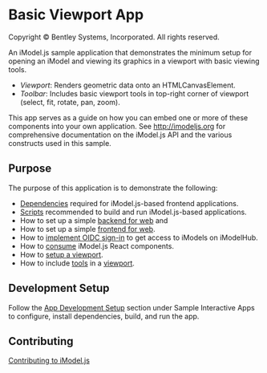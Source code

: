 # Basic Viewport App

Copyright © Bentley Systems, Incorporated. All rights reserved.

An iModel.js sample application that demonstrates the minimum setup for opening an iModel and viewing its graphics in a viewport with basic viewing tools.

* _Viewport_: Renders geometric data onto an HTMLCanvasElement.
* _Toolbar_: Includes basic viewport tools in top-right corner of viewport (select, fit, rotate, pan, zoom).

This app serves as a guide on how you can embed one or more of these components into your own application.
See http://imodeljs.org for comprehensive documentation on the iModel.js API and the various constructs used in this sample.

## Purpose

The purpose of this application is to demonstrate the following:

* [Dependencies](./package.json) required for iModel.js-based frontend applications.
* [Scripts](./package.json) recommended to build and run iModel.js-based applications.
* How to set up a simple [backend for web](./src/backend/BackendServer.ts) and
* How to set up a simple [frontend for web](./src/frontend/api/BasicViewportApp.ts).
* How to [implement OIDC sign-in](./docs/oidc.md) to get access to iModels on iModelHub.
* How to [consume](./src/frontend/components/App.tsx) iModel.js React components.
* How to [setup a viewport](./src/frontend/components/App.tsx#L106).
* How to include
  [tools](./src/frontend/components/Toolbar.tsx) in a
  [viewport](./src/frontend/components/App.tsx#L205).

## Development Setup

Follow the [App Development Setup](../../README.md) section under Sample Interactive Apps to configure, install dependencies, build, and run the app.

## Contributing

[Contributing to iModel.js](https://github.com/imodeljs/imodeljs/blob/master/CONTRIBUTING.md)
